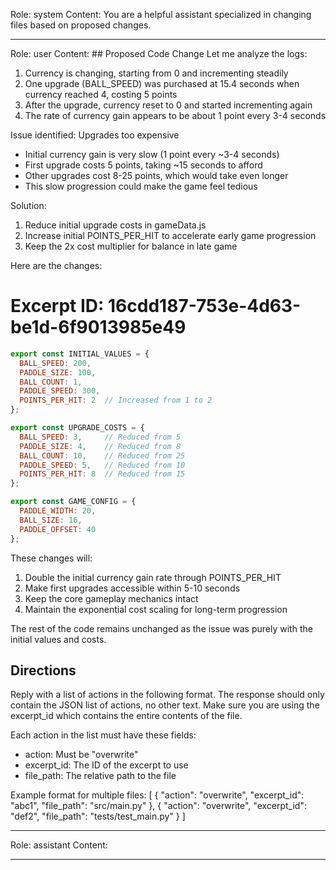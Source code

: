 Role: system
Content: You are a helpful assistant specialized in changing files based on proposed changes.
__________________
Role: user
Content: ## Proposed Code Change
Let me analyze the logs:

1. Currency is changing, starting from 0 and incrementing steadily
2. One upgrade (BALL_SPEED) was purchased at 15.4 seconds when currency reached 4, costing 5 points
3. After the upgrade, currency reset to 0 and started incrementing again
4. The rate of currency gain appears to be about 1 point every 3-4 seconds

Issue identified: Upgrades too expensive
- Initial currency gain is very slow (1 point every ~3-4 seconds)
- First upgrade costs 5 points, taking ~15 seconds to afford
- Other upgrades cost 8-25 points, which would take even longer
- This slow progression could make the game feel tedious

Solution:
1. Reduce initial upgrade costs in gameData.js
2. Increase initial POINTS_PER_HIT to accelerate early game progression
3. Keep the 2x cost multiplier for balance in late game

Here are the changes:

# Excerpt ID: 16cdd187-753e-4d63-be1d-6f9013985e49
```js src/game/gameData.js
export const INITIAL_VALUES = {
  BALL_SPEED: 200,
  PADDLE_SIZE: 100,
  BALL_COUNT: 1,
  PADDLE_SPEED: 300,
  POINTS_PER_HIT: 2  // Increased from 1 to 2
};

export const UPGRADE_COSTS = {
  BALL_SPEED: 3,     // Reduced from 5
  PADDLE_SIZE: 4,    // Reduced from 8
  BALL_COUNT: 10,    // Reduced from 25
  PADDLE_SPEED: 5,   // Reduced from 10
  POINTS_PER_HIT: 8  // Reduced from 15
};

export const GAME_CONFIG = {
  PADDLE_WIDTH: 20,
  BALL_SIZE: 16,
  PADDLE_OFFSET: 40
};
```

These changes will:
1. Double the initial currency gain rate through POINTS_PER_HIT
2. Make first upgrades accessible within 5-10 seconds
3. Keep the core gameplay mechanics intact
4. Maintain the exponential cost scaling for long-term progression

The rest of the code remains unchanged as the issue was purely with the initial values and costs.

## Directions
Reply with a list of actions in the following format. The response should only contain the JSON list of actions, no other text.
Make sure you are using the excerpt_id which contains the entire contents of the file.

Each action in the list must have these fields:
- action: Must be "overwrite"
- excerpt_id: The ID of the excerpt to use
- file_path: The relative path to the file

Example format for multiple files:
[
    {
        "action": "overwrite",
        "excerpt_id": "abc1",
        "file_path": "src/main.py"
    },
    {
        "action": "overwrite",
        "excerpt_id": "def2",
        "file_path": "tests/test_main.py"
    }
]
__________________
Role: assistant
Content: 
__________________
